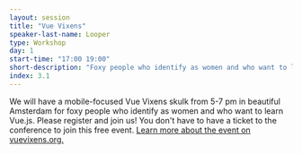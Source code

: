 ```yaml
---
layout: session
title: "Vue Vixens"
speaker-last-name: Looper
type: Workshop
day: 1
start-time: "17:00 19:00"
short-description: "Foxy people who identify as women and who want to learn Vue.js should join this Vue Vixens skulk!"
index: 3.1
---
```


We will have a mobile-focused Vue Vixens skulk from 5-7 pm in beautiful Amsterdam for foxy people who identify as women and who want to learn Vue.js. Please register and join us! You don't have to have a ticket to the conference to join this free event. [Learn more about the event on vuevixens.org.](https://vuevixens.org/events/nsdevdayams2019)